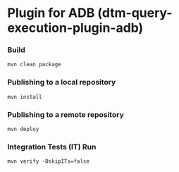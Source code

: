 # Plugin for ADB (dtm-query-execution-plugin-adb)

### Build

`mvn clean package`

### Publishing to a local repository

`mvn install`

### Publishing to a remote repository

`mvn deploy`

### Integration Tests (IT) Run

`mvn verify -DskipITs=false`

